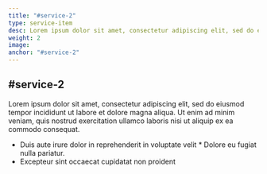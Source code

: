 ```yaml
---
title: "#service-2"
type: service-item
desc: Lorem ipsum dolor sit amet, consectetur adipiscing elit, sed do eiusmod tempor incididunt.
weight: 2
image: 
anchor: "#service-2"
---
```

## #service-2

Lorem ipsum dolor sit amet, consectetur adipiscing elit, sed do eiusmod tempor incididunt ut labore et dolore magna aliqua. Ut enim ad minim veniam, quis nostrud exercitation ullamco laboris nisi ut aliquip ex ea commodo consequat. 

* Duis aute irure dolor in reprehenderit in voluptate velit * Dolore eu fugiat nulla pariatur. 
* Excepteur sint occaecat cupidatat non proident
